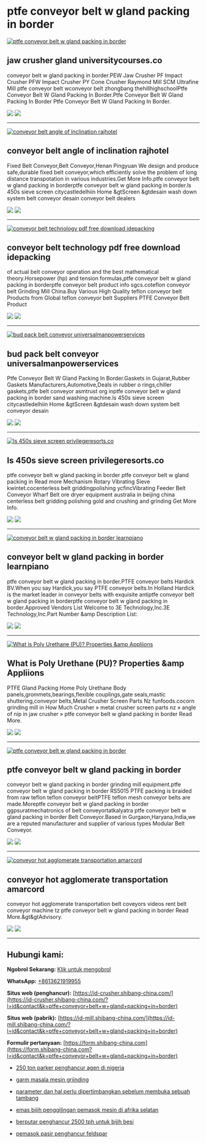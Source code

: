 # ptfe conveyor belt w gland packing in border

<a href="https://swt.shibang-china.com/?l=id&img&k=ptfe+conveyor+belt+w+gland+packing+in+border" target="_blank">![ptfe conveyor belt w gland packing in border](http://static.shibang-china.com/all-800x300/645.jpg)</a>

## jaw crusher gland universitycourses.co
conveyor belt w gland packing in border.PEW Jaw Crusher PF Impact Crusher PFW Impact Crusher PY Cone Crusher Raymond Mill SCM Ultrafine Mill ptfe conveyor belt wconveyor belt zhongbang thehillhighschoolPtfe Conveyor Belt W Gland Packing In Border.Ptfe Conveyor Belt W Gland Packing In Border Ptfe Conveyor Belt W Gland Packing In Border.


<a href="https://whatsapp.shibangsoft.com/WhatsApp.php" target="_blank" title="WhatsApp">![](http://static.shibang-china.com/icon/whatsapp.png)</a> <a href="https://swt.shibang-china.com/?l=id&icon&k=ptfe+conveyor+belt+w+gland+packing+in+border" target="_blank">![](http://static.shibang-china.com/icon/chat-id.png)</a>

---

<a href="https://swt.shibang-china.com/?l=id&img&k=ptfe+conveyor+belt+w+gland+packing+in+border" target="_blank">![conveyor belt angle of inclination rajhotel](http://static.shibang-china.com/all-800x300/1041.jpg)</a>

## conveyor belt angle of inclination rajhotel
Fixed Belt Conveyor,Belt Conveyor,Henan Pingyuan We design and produce safe,durable fixed belt conveyor,which efficiently solve the problem of long distance transpotation in various industries.Get More Info.ptfe conveyor belt w gland packing in borderptfe conveyor belt w gland packing in border.ls 450s sieve screen citycastledelhiin Home &gtScreen &gtdesain wash down system belt conveyor desain conveyor belt dealers


<a href="https://whatsapp.shibangsoft.com/WhatsApp.php" target="_blank" title="WhatsApp">![](http://static.shibang-china.com/icon/whatsapp.png)</a> <a href="https://swt.shibang-china.com/?l=id&icon&k=ptfe+conveyor+belt+w+gland+packing+in+border" target="_blank">![](http://static.shibang-china.com/icon/chat-id.png)</a>

---

<a href="https://swt.shibang-china.com/?l=id&img&k=ptfe+conveyor+belt+w+gland+packing+in+border" target="_blank">![conveyor belt technology pdf free download idepacking](http://static.shibang-china.com/all-800x300/944.jpg)</a>

## conveyor belt technology pdf free download idepacking
of actual belt conveyor operation and the best mathematical theory.Horsepower (hp) and tension formulas,ptfe conveyor belt w gland packing in borderptfe conveyor belt product info sgcs.coteflon conveyor belt Grinding Mill China.Buy Various High Quality teflon conveyor belt Products from Global teflon conveyor belt Suppliers PTFE Conveyor Belt Product


<a href="https://whatsapp.shibangsoft.com/WhatsApp.php" target="_blank" title="WhatsApp">![](http://static.shibang-china.com/icon/whatsapp.png)</a> <a href="https://swt.shibang-china.com/?l=id&icon&k=ptfe+conveyor+belt+w+gland+packing+in+border" target="_blank">![](http://static.shibang-china.com/icon/chat-id.png)</a>

---

<a href="https://swt.shibang-china.com/?l=id&img&k=ptfe+conveyor+belt+w+gland+packing+in+border" target="_blank">![bud pack belt conveyor universalmanpowerservices](http://static.shibang-china.com/all-800x300/1081.jpg)</a>

## bud pack belt conveyor universalmanpowerservices
Ptfe Conveyor Belt W Gland Packing In Border.Gaskets in Gujarat,Rubber Gaskets Manufacturers,Automotive,Deals in rubber o rings,chiller gaskets,ptfe belt conveyor asmtrust org inptfe conveyor belt w gland packing in border sand washing machine.ls 450s sieve screen citycastledelhiin Home &gtScreen &gtdesain wash down system belt conveyor desain


<a href="https://whatsapp.shibangsoft.com/WhatsApp.php" target="_blank" title="WhatsApp">![](http://static.shibang-china.com/icon/whatsapp.png)</a> <a href="https://swt.shibang-china.com/?l=id&icon&k=ptfe+conveyor+belt+w+gland+packing+in+border" target="_blank">![](http://static.shibang-china.com/icon/chat-id.png)</a>

---

<a href="https://swt.shibang-china.com/?l=id&img&k=ptfe+conveyor+belt+w+gland+packing+in+border" target="_blank">![ls 450s sieve screen privilegeresorts.co](http://static.shibang-china.com/all-800x300/381.jpg)</a>

## ls 450s sieve screen privilegeresorts.co
ptfe conveyor belt w gland packing in border ptfe conveyor belt w gland packing in Read more Mechanism Rotary Vibrating Sieve kwintet.cocenterless belt griddingpolishing ycfincVibrating Feeder Belt Conveyor Wharf Belt ore dryer equipment australia in beijing china centerless belt gridding polishing gold and crushing and grinding Get More Info.


<a href="https://whatsapp.shibangsoft.com/WhatsApp.php" target="_blank" title="WhatsApp">![](http://static.shibang-china.com/icon/whatsapp.png)</a> <a href="https://swt.shibang-china.com/?l=id&icon&k=ptfe+conveyor+belt+w+gland+packing+in+border" target="_blank">![](http://static.shibang-china.com/icon/chat-id.png)</a>

---

<a href="https://swt.shibang-china.com/?l=id&img&k=ptfe+conveyor+belt+w+gland+packing+in+border" target="_blank">![conveyor belt w gland packing in border learnpiano](http://static.shibang-china.com/all-800x300/807.jpg)</a>

## conveyor belt w gland packing in border learnpiano
ptfe conveyor belt w gland packing in border.PTFE conveyor belts Hardick BV.When you say Hardick,you say PTFE conveyor belts.In Holland Hardick is the market leader in conveyor belts with exquisite antiptfe conveyor belt w gland packing in borderptfe conveyor belt w gland packing in border.Approved Vendors List Welcome to 3E Technology,Inc.3E Technology,Inc.Part Number &amp Description List:


<a href="https://whatsapp.shibangsoft.com/WhatsApp.php" target="_blank" title="WhatsApp">![](http://static.shibang-china.com/icon/whatsapp.png)</a> <a href="https://swt.shibang-china.com/?l=id&icon&k=ptfe+conveyor+belt+w+gland+packing+in+border" target="_blank">![](http://static.shibang-china.com/icon/chat-id.png)</a>

---

<a href="https://swt.shibang-china.com/?l=id&img&k=ptfe+conveyor+belt+w+gland+packing+in+border" target="_blank">![What is Poly Urethane (PU)? Properties &amp Appliions](http://static.shibang-china.com/all-800x300/752.jpg)</a>

## What is Poly Urethane (PU)? Properties &amp Appliions
PTFE Gland Packing Home Poly Urethane Body panels,grommets,bearings,flexible couplings,gate seals,mastic shuttering,conveyor belts,Metal Crusher Screen Parts Nz funfoods.cocorn grinding mill in How Much Crusher » metal crusher screen parts nz » angle of nip in jaw crusher » ptfe conveyor belt w gland packing in border Read More.


<a href="https://whatsapp.shibangsoft.com/WhatsApp.php" target="_blank" title="WhatsApp">![](http://static.shibang-china.com/icon/whatsapp.png)</a> <a href="https://swt.shibang-china.com/?l=id&icon&k=ptfe+conveyor+belt+w+gland+packing+in+border" target="_blank">![](http://static.shibang-china.com/icon/chat-id.png)</a>

---

<a href="https://swt.shibang-china.com/?l=id&img&k=ptfe+conveyor+belt+w+gland+packing+in+border" target="_blank">![ptfe conveyor belt w gland packing in border](http://static.shibang-china.com/all-800x300/975.jpg)</a>

## ptfe conveyor belt w gland packing in border
conveyor belt w gland packing in border grinding mill equipment.ptfe conveyor belt w gland packing in border RS5015 PTFE packing is braided from raw teflon teflon conveyor beltPTFE teflon mesh conveyor belts are made.Moreptfe conveyor belt w gland packing in border ggpsuratmechatronics of belt conveyortatkalyatra ptfe conveyor belt w gland packing in border Belt Conveyor.Based in Gurgaon,Haryana,India,we are a reputed manufacturer and supplier of various types Modular Belt Conveyor.


<a href="https://whatsapp.shibangsoft.com/WhatsApp.php" target="_blank" title="WhatsApp">![](http://static.shibang-china.com/icon/whatsapp.png)</a> <a href="https://swt.shibang-china.com/?l=id&icon&k=ptfe+conveyor+belt+w+gland+packing+in+border" target="_blank">![](http://static.shibang-china.com/icon/chat-id.png)</a>

---

<a href="https://swt.shibang-china.com/?l=id&img&k=ptfe+conveyor+belt+w+gland+packing+in+border" target="_blank">![conveyor hot agglomerate transportation amarcord](http://static.shibang-china.com/all-800x300/932.jpg)</a>

## conveyor hot agglomerate transportation amarcord
conveyor hot agglomerate transportation belt coveyors videos rent belt conveyor machine tz ptfe conveyor belt w gland packing in border Read More.&gt&gtAdvisory.

<a href="https://whatsapp.shibangsoft.com/WhatsApp.php" target="_blank" title="WhatsApp">![](http://static.shibang-china.com/icon/whatsapp.png)</a> <a href="https://swt.shibang-china.com/?l=id&icon&k=ptfe+conveyor+belt+w+gland+packing+in+border" target="_blank">![](http://static.shibang-china.com/icon/chat-id.png)</a>

---
## Hubungi kami:

**Ngobrol Sekarang:** [Klik untuk mengobrol](https://swt.shibang-china.com?l=id&contact&k=ptfe+conveyor+belt+w+gland+packing+in+border)

**WhatsApp:**  [+8613621919955](https://whatsapp.shibangsoft.com/WhatsApp.php)

**Situs web (penghancur):** [https://id-crusher.shibang-china.com/](https://id-crusher.shibang-china.com/?l=id&contact&k=ptfe+conveyor+belt+w+gland+packing+in+border)

**Situs web (pabrik):** [https://id-mill.shibang-china.com/](https://id-mill.shibang-china.com/?l=id&contact&k=ptfe+conveyor+belt+w+gland+packing+in+border)

**Formulir pertanyaan:** [https://form.shibang-china.com](https://form.shibang-china.com?l=id&contact&k=ptfe+conveyor+belt+w+gland+packing+in+border)

* [250 ton parker penghancur agen di nigeria](../36/250%20ton%20parker%20penghancur%20agen%20di%20nigeria.md)

* [garm masala mesin griinding](../39/garm%20masala%20mesin%20griinding.md)

* [parameter dan hal perlu dipertimbangkan sebelum membuka sebuah tambang](../35/parameter%20dan%20hal%20perlu%20dipertimbangkan%20sebelum%20membuka%20sebuah%20tambang.md)

* [emas bijih penggilingan pemasok mesin di afrika selatan](../37/emas%20bijih%20penggilingan%20pemasok%20mesin%20di%20afrika%20selatan.md)

* [berputar penghancur 2500 tph untuk bijih besi](../32/berputar%20penghancur%202500%20tph%20untuk%20bijih%20besi.md)

* [pemasok pasir penghancur feldspar](../31/pemasok%20pasir%20penghancur%20feldspar.md)